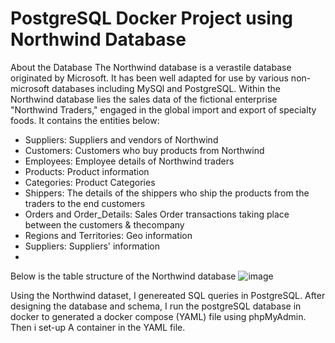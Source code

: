 # PostgreSQL Docker Project using Northwind Database

About the Database
The Northwind database is a verastile database originated by Microsoft. It has been well adapted for use by various non-microsoft databases including MySQl and PostgreSQL. Within the Northwind database lies the sales data of the fictional enterprise "Northwind Traders," engaged in the global import and export of specialty foods.
It contains the entities below:
- Suppliers: Suppliers and vendors of Northwind
- Customers: Customers who buy products from Northwind
- Employees: Employee details of Northwind traders
- Products: Product information
- Categories: Product Categories
- Shippers: The details of the shippers who ship the products from the traders to the end customers
- Orders and Order_Details: Sales Order transactions taking place between the customers & thecompany
- Regions and Territories: Geo information
- Suppliers: Suppliers' information
- 
Below is the table structure of the Northwind database 
![image](https://github.com/aqualinqs/Databases/assets/151569483/30ed2983-6277-4708-8c7b-5352f8f7ba83)

Using the Northwind dataset, I genereated SQL queries in PostgreSQL.
After designing the database and schema, I run the postgreSQL database in docker to generated a docker compose (YAML) file using phpMyAdmin.
Then i set-up A container in the YAML file.

